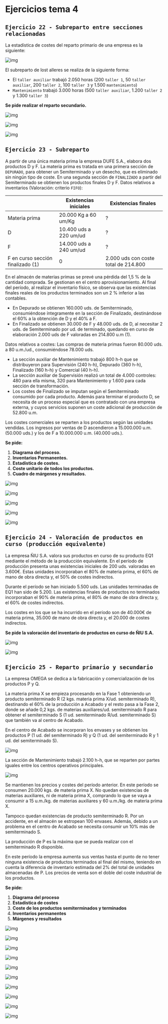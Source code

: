 # Ejercicios tema 4

## `Ejercicio 22 - Subreparto entre secciones relacionadas`

La estadística de costes del reparto primario de una empresa es la siguiente:

![img](../images/tema-4/ejercicios/22/tabla-inicial.png)

El subreparto de lost alleres se realiza de la siguiente forma:

- El `taller auxiliar` trabajó 2.050 horas (200 `taller 1`, 50 `taller auxiliar`, 200 `taller 2`, 100 `taller 3` y 1.500 `mantenimiento`)
- `Mantenimiento` trabajó 3.000 horas (500 `taller auxiliar`, 1.200 `taller 2` y 1.300 `taller 3`)

**Se pide realizar el reparto secundario.**

![img](../images/tema-4/ejercicios/22/solucion-1.png)

![img](../images/tema-4/ejercicios/22/solucion-2.png)

![img](../images/tema-4/ejercicios/22/solucion-3.png)

## `Ejercicio 23 - Subreparto`

A partir de una única materia prima la empresa DUFE S.A., elabora dos productos D y F. La materia prima es tratada en una primera sección de `DEPURADO`, para obtener un Semiterminado y un desecho, que es eliminado sin ningún tipo de coste. En una segunda sección de `FINALIZADO` a partir del Semiterminado se obtienen los productos finales D y F. Datos relativos a inventarios (Valoración: criterio `FIFO`):

||Existencias iniciales|Existencias finales|
|--|--|--|
|Materia prima|20.000 Kg a 60 um/Kg|?|
|D|10.400 uds a 220 um/ud|?|
|F|14.000 uds a 240 um/ud|?|
|F en curso sección finalizado (1)|0|2.000 uds con coste total de 214.800|

En el almacén de materias primas se prevé una pérdida del 1,5 % de la cantidad comprada. Se gestionan en el centro aprovisionamiento. Al final del período, al realizar el inventario físico, se observa que las existencias finales reales de los productos terminados son un 2 % inferior a las contables.

- En Depurado se obtienen 160.000 uds. de Semiterminado, consumiéndose íntegramente en la sección de Finalizado, destinándose el 60% a la obtención de D y el 40% a F.
- En Finalizado se obtienen 30.000 de F y 48.000 uds. de D, al necesitar 2 uds. de Semiterminado por ud. de terminado, quedando en curso de elaboración 2.000 uds de F valoradas en 214.800 u.m (1).

Datos relativos a costes: Las compras de materia primas fueron 80.000 uds. a 80 u.m./ud., consumiéndose 78.000 uds.

- La sección auxiliar de Mantenimiento trabajó 800 h-h que se distribuyeron para Supervisión (240 h-h), Depurado (360 h-h), Finalizado (160 h-h) y Comercial (40 h-h).
- La sección auxiliar de Supervisión realizó un total de 4.000 controles: 480 para ella misma, 320 para Mantenimiento y 1.600 para cada sección de transformación.
- Los costes de Finalizado se imputan según el Semiterminado consumido por cada producto. Además para terminar el producto D, se necesita de un proceso especial que es contratado con una empresa externa, y cuyos servicios suponen un coste adicional de producción de 52.800 u.m.

Los costes comerciales se reparten a los productos según las unidades vendidas. Los ingresos por ventas de D ascendieron a 15.000.000 u.m. (50.000 uds.) y los de F a 10.000.000 u.m. (40.000 uds.).

**Se pide:**

1. **Diagrama del proceso.**
2. **Inventarios Permanentes.**
3. **Estadística de costes.**
4. **Coste unitario de todos los productos.**
5. **Cuadro de márgenes y resultados.**

![img](../images/tema-4/ejercicios/23/solucion-1.png)

![img](../images/tema-4/ejercicios/23/solucion-2.png)

![img](../images/tema-4/ejercicios/23/solucion-3.png)

![img](../images/tema-4/ejercicios/23/solucion-4.png)

![img](../images/tema-4/ejercicios/23/solucion-5.png)

## `Ejercicio 24 - Valoración de productos en curso (producción equivalente)`

La empresa ÑIU S.A. valora sus productos en curso de su producto EQ1 mediante el método de la producción equivalente. En el período de producción presenta unas existencias iniciales de 200 uds. valoradas en 3.600€. Estas unidades incorporaban el 80% de materia prima, el 60% de mano de obra directa y, el 50% de costes indirectos.

Durante el período se han iniciado 5.500 uds. Las unidades terminadas de EQ1 han sido de 5.200.
Las existencias finales de productos no terminados incorporaban el 90% de materia prima, el 80% de mano de obra directa y, el 60% de costes indirectos.

Los costes en los que se ha incurrido en el período son de 40.000€ de materia prima, 35.000 de mano de obra directa y, el 20.000 de costes indirectos.

**Se pide la valoración del inventario de productos en curso de ÑIU S.A.**

![img](../images/tema-4/ejercicios/24/solucion-1.png)

![img](../images/tema-4/ejercicios/24/solucion-2.png)

## `Ejercicio 25 - Reparto primario y secundario`

La empresa OMEGA se dedica a la fabricación y comercialización de los productos P y Q.

La materia prima X se empieza procesando en la Fase 1 obteniendo un producto semiterminado R (2 kgs. materia prima X/ud. semiterminado R), destinando el 60% de la producción a Acabado y el resto pasa a la Fase 2, donde se añade 0,2 kgs. de materias auxiliares/ud. semiterminado R para obtener el semiterminado S (1 ud. semiterminado R/ud. semiterminado S) que también va al centro de Acabado.

En el centro de Acabado se incorporan los envases y se obtienen los productos P (1 ud. del semiterminado R) y Q (1 ud. del semiterminado R y 1 ud. del semiterminado S).

![img](../images/tema-4/ejercicios/25/tabla-1.png)

La sección de Mantenimiento trabajó 2.100 h-h, que se reparten por partes iguales entre los centros operativos principales.

![img](../images/tema-4/ejercicios/25/tabla-2.png)

Se mantienen los precios y costes del período anterior. En este período se consumen 20.000 kgs. de materia prima X. No quedan existencias de materias auxiliares, ni de materia prima X, comprando lo que se vaya a consumir a 15 u.m./kg. de materias auxiliares y 60 u.m./kg. de materia prima X.

Tampoco quedan existencias de producto semiterminado R. Por un accidente, en el almacén se estropean 100 envases. Además, debido a un problema en el centro de Acabado se necesita consumir un 10% más de semiterminado S.

La producción de P es la máxima que se pueda realizar con el semiterminado R disponible.

En este período la empresa aumenta sus ventas hasta el punto de no tener ninguna existencia de productos terminados al final del mismo, teniendo en cuenta la diferencia de inventario estimada del 2% del total de unidades almacenadas de P. Los precios de venta son el doble del coste industrial de los productos.

**Se pide:**

1. **Diagrama del proceso**
2. **Estadística de costes**
3. **Coste de los productos semiterminados y terminados**
4. **Inventarios permanentes**
5. **Márgenes y resultados**

![img](../images/tema-4/ejercicios/25/solucion-1.png)

![img](../images/tema-4/ejercicios/25/solucion-2.png)

![img](../images/tema-4/ejercicios/25/solucion-3.png)

![img](../images/tema-4/ejercicios/25/solucion-4.png)

![img](../images/tema-4/ejercicios/25/solucion-5.png)

![img](../images/tema-4/ejercicios/25/solucion-6.png)

![img](../images/tema-4/ejercicios/25/solucion-7.png)

![img](../images/tema-4/ejercicios/25/solucion-8.png)

![img](../images/tema-4/ejercicios/25/solucion-9.png)

![img](../images/tema-4/ejercicios/25/solucion-10.png)
